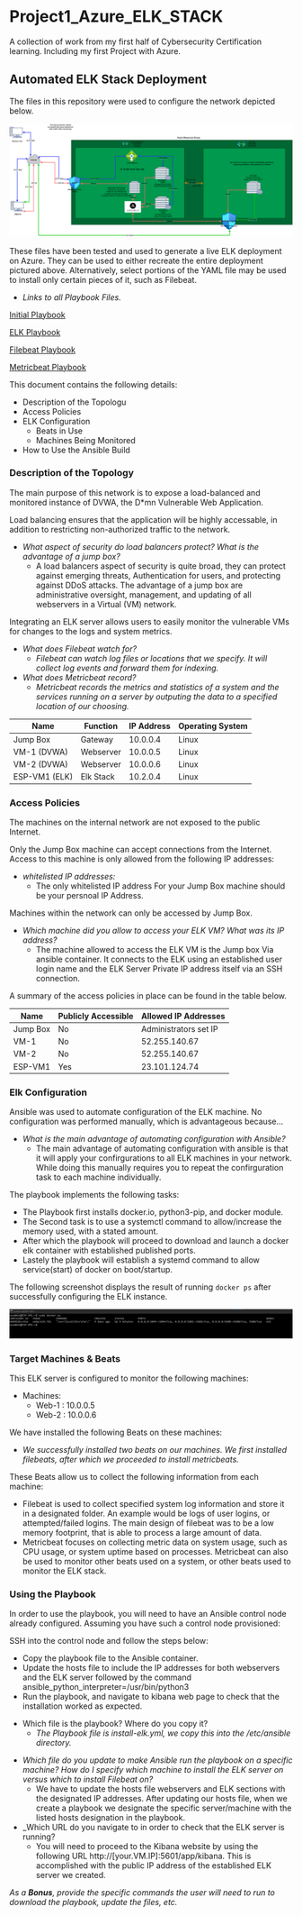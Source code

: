 # Project1_Azure_ELK_STACK
A collection of work from my first half of Cybersecurity Certification learning. Including my first Project with Azure.
## Automated ELK Stack Deployment

The files in this repository were used to configure the network depicted below.

![TODO: Update the path with the name of your diagram](Diagrams/diagram_Azure.png)

These files have been tested and used to generate a live ELK deployment on Azure. They can be used to either recreate the entire deployment pictured above. Alternatively, select portions of the YAML file may be used to install only certain pieces of it, such as Filebeat.

  - _Links to all Playbook Files._

  [Initial Playbook](/Ansible/Ansible/my-playbook-post.yml)

  [ELK Playbook](/Ansible/install-elk.yml)

  [Filebeat Playbook](Ansible/filebeat-playbook.yml)

  [Metricbeat Playbook](Ansible/metricbeat-playbook.yml)

This document contains the following details:
- Description of the Topologu
- Access Policies
- ELK Configuration
  - Beats in Use
  - Machines Being Monitored
- How to Use the Ansible Build


### Description of the Topology

The main purpose of this network is to expose a load-balanced and monitored instance of DVWA, the D*mn Vulnerable Web Application.

Load balancing ensures that the application will be highly accessable, in addition to restricting non-authorized traffic to the network.
- _What aspect of security do load balancers protect? What is the advantage of a jump box?_
  - A load balancers aspect of security is quite broad, they can protect against emerging threats, Authentication for users, and protecting against DDoS attacks. The advantage of a jump box are administrative oversight, management, and updating of all webservers in a Virtual (VM) network.

Integrating an ELK server allows users to easily monitor the vulnerable VMs for changes to the logs and system metrics.
- _What does Filebeat watch for?_
  - _Filebeat can watch log files or locations that we specify. It will collect log events and forward them for indexing._
- _What does Metricbeat record?_
   - _Metricbeat records the metrics and statistics of a system and the services running on a server by outputing the data to a specified location of our choosing._



| Name          | Function  | IP Address | Operating System |
|---------------|-----------|------------|------------------|
| Jump Box      | Gateway   | 10.0.0.4   | Linux            |
| VM-1 (DVWA)   | Webserver | 10.0.0.5   | Linux            |
| VM-2 (DVWA)   | Webserver | 10.0.0.6   | Linux            |
| ESP-VM1 (ELK) | Elk Stack | 10.2.0.4   | Linux            |

### Access Policies

The machines on the internal network are not exposed to the public Internet. 

Only the Jump Box machine can accept connections from the Internet. Access to this machine is only allowed from the following IP addresses:
- _whitelisted IP addresses:_
  - The only whitelisted IP address For your Jump Box machine should be your persnoal IP Address.

Machines within the network can only be accessed by Jump Box.
- _Which machine did you allow to access your ELK VM? What was its IP address?_
  - The machine allowed to access the ELK VM is the Jump box Via ansible container. It connects to the ELK using an established user login name and the ELK Server Private IP address itself via an SSH connection.

A summary of the access policies in place can be found in the table below.

| Name     | Publicly Accessible | Allowed IP Addresses  |
|----------|---------------------|-----------------------|
| Jump Box | No                  | Administrators set IP |
| VM-1     | No                  | 52.255.140.67         |
| VM-2     | No                  | 52.255.140.67         |
| ESP-VM1  | Yes                 | 23.101.124.74         |

### Elk Configuration

Ansible was used to automate configuration of the ELK machine. No configuration was performed manually, which is advantageous because...
- _What is the main advantage of automating configuration with Ansible?_
  - The main advantage of automating configuration with ansible is that it will apply your confirgurations to all ELK machines in your network. While doing this manually requires you to repeat the confirguration task to each machine individually. 

The playbook implements the following tasks:
- The Playbook first installs docker.io, python3-pip, and docker module.
- The Second task is to use a systemctl command to allow/increase the memory used, with a stated amount.
- After which the playbook will proceed to download and launch a docker elk container with established published ports.
- Lastely the playbook will establish a systemd command to allow service(start) of docker on boot/startup.

The following screenshot displays the result of running `docker ps` after successfully configuring the ELK instance.

![TODO: Update the path with the name of your screenshot of docker ps output](Images/docker_ps_output.png)

### Target Machines & Beats
This ELK server is configured to monitor the following machines:
- Machines:
  - Web-1 : 10.0.0.5
  - Web-2 : 10.0.0.6

We have installed the following Beats on these machines:
- _We successfully installed two beats on our machines. We first installed filebeats, after which we proceeded to install metricbeats._

These Beats allow us to collect the following information from each machine:
- Filebeat is used to collect specified system log information and store it in a designated folder. An example would be logs of user logins, or attempted/failed logins. The main design of filebeat was to be a low memory footprint, that is able to process a large amount of data.
-  Metricbeat focuses on collecting metric data on system usage, such as CPU usage, or system uptime based on processes. Metricbeat can also be used to monitor other beats used on a system, or other beats used to monitor the ELK stack.

### Using the Playbook
In order to use the playbook, you will need to have an Ansible control node already configured. Assuming you have such a control node provisioned: 

SSH into the control node and follow the steps below:
- Copy the playbook file to the Ansible container.
- Update the hosts file to include the IP addresses for both webservers and the ELK server followed by the command ansible_python_interpreter=/usr/bin/python3
- Run the playbook, and navigate to kibana web page to check that the installation worked as expected.


+ Which file is the playbook? Where do you copy it?
  - _The Playbook file is install-elk.yml, we copy this into the /etc/ansible directory._
- _Which file do you update to make Ansible run the playbook on a specific machine? How do I specify which machine to install the ELK server on versus which to install Filebeat on?_
  - We have to update the hosts file webservers and ELK sections with the designated IP addresses. After updating our hosts file, when we create a playbook we designate the specific server/machine with the listed hosts designation in the playbook.
- _Which URL do you navigate to in order to check that the ELK server is running?
  - You will need to proceed to the Kibana website by using the following URL http://[your.VM.IP]:5601/app/kibana. This is accomplished with the public IP address of the established ELK server we created.

_As a **Bonus**, provide the specific commands the user will need to run to download the playbook, update the files, etc._
